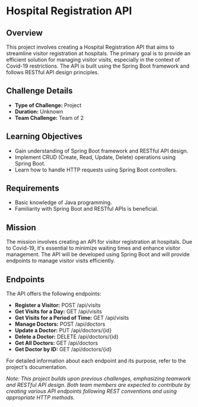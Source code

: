 # Hospital Registration API

## Overview

This project involves creating a Hospital Registration API that aims to streamline visitor registration at hospitals. The primary goal is to provide an efficient solution for managing visitor visits, especially in the context of Covid-19 restrictions. The API is built using the Spring Boot framework and follows RESTful API design principles.

## Challenge Details

- **Type of Challenge:** Project
- **Duration:** Unknown
- **Team Challenge:** Team of 2

## Learning Objectives

- Gain understanding of Spring Boot framework and RESTful API design.
- Implement CRUD (Create, Read, Update, Delete) operations using Spring Boot.
- Learn how to handle HTTP requests using Spring Boot controllers.

## Requirements

- Basic knowledge of Java programming.
- Familiarity with Spring Boot and RESTful APIs is beneficial.

## Mission

The mission involves creating an API for visitor registration at hospitals. Due to Covid-19, it's essential to minimize waiting times and enhance visitor management. The API will be developed using Spring Boot and will provide endpoints to manage visitor visits efficiently.

## Endpoints

The API offers the following endpoints:

- **Register a Visitor:** POST /api/visits
- **Get Visits for a Day:** GET /api/visits
- **Get Visits for a Period of Time:** GET /api/visits
- **Manage Doctors:** POST /api/doctors
- **Update a Doctor:** PUT /api/doctors/{id}
- **Delete a Doctor:** DELETE /api/doctors/{id}
- **Get All Doctors:** GET /api/doctors
- **Get Doctor by ID:** GET /api/doctors/{id}

For detailed information about each endpoint and its purpose, refer to the project's documentation.

_Note: This project builds upon previous challenges, emphasizing teamwork and RESTful API design. Both team members are expected to contribute by creating various API endpoints following REST conventions and using appropriate HTTP methods._

